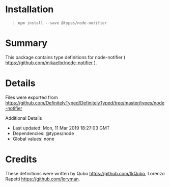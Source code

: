 # Installation
> `npm install --save @types/node-notifier`

# Summary
This package contains type definitions for node-notifier ( https://github.com/mikaelbr/node-notifier ).

# Details
Files were exported from https://github.com/DefinitelyTyped/DefinitelyTyped/tree/master/types/node-notifier

Additional Details
 * Last updated: Mon, 11 Mar 2019 18:27:03 GMT
 * Dependencies: @types/node
 * Global values: none

# Credits
These definitions were written by Qubo <https://github.com/tkQubo>, Lorenzo Rapetti <https://github.com/loryman>.

